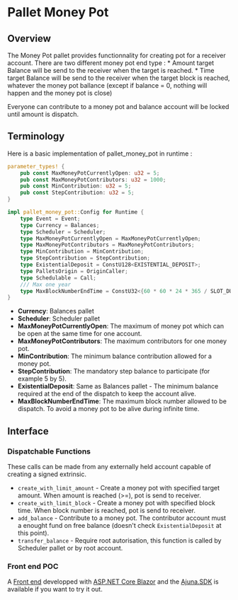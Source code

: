 # Pallet Money Pot



## Overview

The Money Pot pallet provides functionnality for creating pot for a receiver account.
There are two different money pot end type :
    * Amount target
        Balance will be send to the receiver when the target is reached.
    * Time target
        Balance will be send to the receiver when the target block is reached, whatever the money pot ballance (except if balance = 0, nothing will happen and the money pot
        is close)

Everyone can contribute to a money pot and balance account will be locked until amount is dispatch.

## Terminology

Here is a basic implementation of pallet_money_pot in runtime :
```rust
parameter_types! {
	pub const MaxMoneyPotCurrentlyOpen: u32 = 5;
	pub const MaxMoneyPotContributors: u32 = 1000;
	pub const MinContribution: u32 = 5;
	pub const StepContribution: u32 = 5;
}

impl pallet_money_pot::Config for Runtime {
	type Event = Event;
	type Currency = Balances;
	type Scheduler = Scheduler;
	type MaxMoneyPotCurrentlyOpen = MaxMoneyPotCurrentlyOpen;
	type MaxMoneyPotContributors = MaxMoneyPotContributors;
	type MinContribution = MinContribution;
	type StepContribution = StepContribution;
	type ExistentialDeposit = ConstU128<EXISTENTIAL_DEPOSIT>;
	type PalletsOrigin = OriginCaller;
	type Schedulable = Call;
	/// Max one year
	type MaxBlockNumberEndTime = ConstU32<{60 * 60 * 24 * 365 / SLOT_DURATION as u32}>;
}
```
* **Currency**: Balances pallet
* **Scheduler**: Scheduler pallet
* **MaxMoneyPotCurrentlyOpen**: The maximum of money pot which can be open at the same time for one account.
* **MaxMoneyPotContributors**: The maximum contributors for one money pot.
* **MinContribution**: The minimum balance contribution allowed for a money pot.
* **StepContribution**: The mandatory step balance to participate (for example 5 by 5).
* **ExistentialDeposit**: Same as Balances pallet - The minimum balance required at the end of the dispatch to keep the account alive.
* **MaxBlockNumberEndTime**: The maximum block number allowed to be dispatch. To avoid a money pot to be alive during infinite time.

## Interface

### Dispatchable Functions

These calls can be made from any externally held account capable of creating a signed extrinsic.

* `create_with_limit_amount` - Create a money pot with specified target amount. When amount is reached (>=), pot is send to receiver.
* `create_with_limit_block` - Create a money pot with specified block time. When block number is reached, pot is send to receiver.
* `add_balance` - Contribute to a money pot. The contributor account must a enought fund on free balance (doesn't check `ExistentialDeposit` at this point).
* `transfer_balance` - Require root autorisation, this function is called by Scheduler pallet or by root account.

### Front end POC

A [Front end](https://github.com/Apolixit/moneypot_blazor) developped with [ASP.NET Core Blazor](https://learn.microsoft.com/fr-fr/aspnet/core/blazor) and the [Ajuna.SDK](https://github.com/ajuna-network/Ajuna.SDK) is available if you want to try it out.